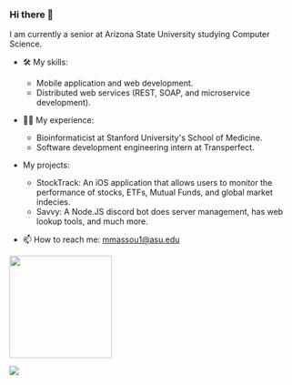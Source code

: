 ### Hi there 👋

I am currently a senior at Arizona State University studying Computer Science. 

- 🛠 My skills:
  - Mobile application and web development.
  - Distributed web services (REST, SOAP, and microservice development).

- 👨‍💻 My experience: 
  -  Bioinformaticist at Stanford University's School of Medicine. 
  -  Software development engineering intern at Transperfect.

- My projects:
  -  StockTrack: An iOS application that allows users to monitor the performance of stocks, ETFs, Mutual Funds, and global market indecies. 
  -  Savvy: A Node.JS discord bot does server management, has web lookup tools, and much more. 

- 📫 How to reach me: mmassou1@asu.edu

<img height="180em" src="https://github-readme-stats.vercel.app/api?username=Matin-M&show_icons=true&hide_border=true&&count_private=true&include_all_commits=true" />

![](https://api.visitorbadge.io/api/VisitorHit?user=Matin-M&repo=github-visitors-badge&countColor=%237B1E7A)
